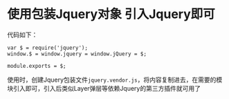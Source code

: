 # 使用包装Jquery对象 引入Jquery即可

代码如下：

	var $ = require('jquery');
	window.$ = window.jquery = window.jQuery = $;
	
	module.exports = $;

使用时，创建Jquery包装文件`jquery.vendor.js`，将内容复制进去，在需要的模块引入即可，引入后类似Layer弹层等依赖Jquery的第三方插件就可用了
